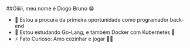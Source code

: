 ##Oiiiii, meu nome é Diogo Bruno 😁

- 🔭 Estou a procura da primeira oportunidade como programador back-end
- 🌱 Estou estudando Go-Lang, e também Docker com Kubernetes 🐳
- ⚡ Fato Curioso: Amo cozinhar e jogar 🐱‍🏍

